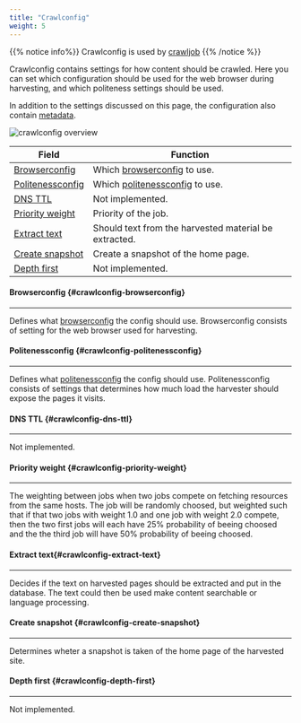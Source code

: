 ```yaml
---
title: "Crawlconfig"
weight: 5
---
```


{{% notice info%}}
Crawlconfig is used by [crawljob](../crawljob)
{{% /notice %}}  

Crawlconfig contains settings for how content should be crawled. Here you can set which configuration should be used 
for the web browser during harvesting, and which politeness settings should be used.  

In addition to the settings discussed on this page, the configuration also contain [metadata](../#veidemann-meta).

![crawlconfig overview](/veidemann/docs/img/crawlconfig/veidemann_dashboard_crawlconfig_overview.png)

Field                                            | Function
-------------------------------------------------|------------------------------------------
[Browserconfig](#crawlconfig-browserconfig)      | Which [browserconfig](../browserconfig) to use.
[Politenessconfig](#crawlconfig-politenessconfig)| Which [politenessconfig](../politenessconfig) to use.
[DNS TTL](#crawlconfig-dns-ttl)                  | Not implemented.
[Priority weight](#crawlconfig-priority-weight)  | Priority of the job.
[Extract text](crawlconfig-extract-text)         | Should text from the harvested material be extracted.
[Create snapshot](#crawlconfig-create-snapshot)  | Create a snapshot of the  home page.
[Depth first](#crawlconfig-depth-first)          | Not implemented.



#### Browserconfig {#crawlconfig-browserconfig}
-----------------------------------------------  
Defines what [browserconfig](../browserconfig) the config should use.
Browserconfig consists of setting for the web browser used for harvesting.
 

#### Politenessconfig {#crawlconfig-politenessconfig}
-----------------------------------------------------
Defines what [politenessconfig](../politenessconfig) the config should use.
Politenessconfig consists of settings that determines how much load the harvester should expose the pages it visits.  

#### DNS TTL {#crawlconfig-dns-ttl}
------------------------------------
Not implemented.

#### Priority weight {#crawlconfig-priority-weight}
-----------------------------------------------------
The weighting between jobs when two jobs compete on fetching resources from the same hosts.
The job will be randomly choosed, but weighted such that if that two jobs with weight 1.0 and one job with
weight 2.0 compete, then the two first jobs will each have 25% probability of beeing choosed and the the third
job will have 50% probability of beeing choosed.

#### Extract text{#crawlconfig-extract-text}
-----------------------------------------------
Decides if the text on harvested pages should be extracted and put in the database.
The text could then be used make content searchable or language processing. 


#### Create snapshot {#crawlconfig-create-snapshot}
--------------------------------------------------
Determines wheter a snapshot is taken of the home page of the harvested site.

#### Depth first {#crawlconfig-depth-first}
-------------------------------------------
Not implemented.